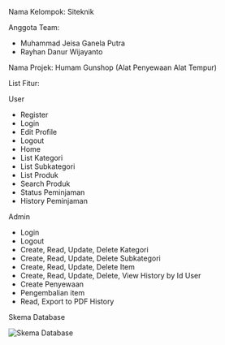 Nama Kelompok: Siteknik

Anggota Team:
- Muhammad Jeisa Ganela Putra
- Rayhan Danur Wijayanto

Nama Projek: Humam Gunshop (Alat Penyewaan Alat Tempur)

List Fitur:

User
- Register
- Login
- Edit Profile
- Logout
- Home
- List Kategori
- List Subkategori
- List Produk
- Search Produk
- Status Peminjaman
- History Peminjaman

Admin
- Login
- Logout
- Create, Read, Update, Delete Kategori
- Create, Read, Update, Delete Subkategori
- Create, Read, Update, Delete Item
- Create, Read, Update, Delete, View History by Id User
- Create Penyewaan
- Pengembalian item
- Read, Export to PDF History

Skema Database

![Skema Database](https://github.com/user-attachments/assets/7cd14b72-b1d2-460e-bff6-5ab6628326b1)


